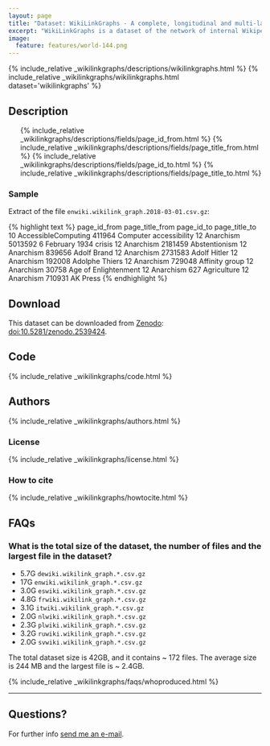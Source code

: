```yaml
---
layout: page
title: "Dataset: WikiLinkGraphs - A complete, longitudinal and multi-language dataset of the Wikipedia link networks"
excerpt: "WikiLinkGraphs is a dataset of the network of internal Wikipedia links for 9 language editions: de, en, es, fr, it, nl, pl, ru, sv. This dataset spans over 17 years, from the creation of Wikipedia in 2001 to March 2018."
image:
  feature: features/world-144.png
---
```



  {% include_relative _wikilinkgraphs/descriptions/wikilinkgraphs.html %}
  {% include_relative _wikilinkgraphs/wikilinkgraphs.html dataset='wikilinkgraphs' %}

## Description

<ul>
  {% include_relative _wikilinkgraphs/descriptions/fields/page_id_from.html %}
  {% include_relative _wikilinkgraphs/descriptions/fields/page_title_from.html %}
  {% include_relative _wikilinkgraphs/descriptions/fields/page_id_to.html %}
  {% include_relative _wikilinkgraphs/descriptions/fields/page_title_to.html %}
</ul>

### Sample

Extract of the file `enwiki.wikilink_graph.2018-03-01.csv.gz`:

{% highlight text %}
page_id_from    page_title_from page_id_to      page_title_to
10      AccessibleComputing     411964  Computer accessibility
12      Anarchism       5013592 6 February 1934 crisis
12      Anarchism       2181459 Abstentionism
12      Anarchism       839656  Adolf Brand
12      Anarchism       2731583 Adolf Hitler
12      Anarchism       192008  Adolphe Thiers
12      Anarchism       729048  Affinity group
12      Anarchism       30758   Age of Enlightenment
12      Anarchism       627     Agriculture
12      Anarchism       710931  AK Press
{% endhighlight %}

## Download

This dataset can be downloaded from [Zenodo](https://www.zenodo.org):
[doi:10.5281/zenodo.2539424](http://doi.org/10.5281/zenodo.2539424).

## Code

  {% include_relative _wikilinkgraphs/code.html %}

## Authors

  {% include_relative _wikilinkgraphs/authors.html %}

### License

  {% include_relative _wikilinkgraphs/license.html %}

### How to cite

  {% include_relative _wikilinkgraphs/howtocite.html %}


## FAQs

### What is the total size of the dataset, the number of files and the largest file in the dataset?

* 5.7G    `dewiki.wikilink_graph.*.csv.gz`
* 17G     `enwiki.wikilink_graph.*.csv.gz`
* 3.0G    `eswiki.wikilink_graph.*.csv.gz`
* 4.8G    `frwiki.wikilink_graph.*.csv.gz`
* 3.1G    `itwiki.wikilink_graph.*.csv.gz`
* 2.0G    `nlwiki.wikilink_graph.*.csv.gz`
* 2.3G    `plwiki.wikilink_graph.*.csv.gz`
* 3.2G    `ruwiki.wikilink_graph.*.csv.gz`
* 2.0G    `svwiki.wikilink_graph.*.csv.gz`

The total dataset size is 42GB, and it contains ~ 172 files. The average size is 244 MB and the largest file is ~ 2.4GB.

  {% include_relative _wikilinkgraphs/faqs/whoproduced.html %}

---

## Questions?

For further info <a href="mailto:cristian.consonni(at)unitn(dot)it" target="_blank">send me an e-mail</a>.
